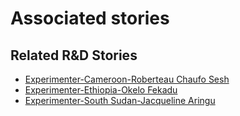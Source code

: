 # Associated stories

<!-- !!DO NOT REMOVE!! start autogenerated hyperlinks -->
## Related R&D Stories
- [Experimenter-Cameroon-Roberteau Chaufo Sesh](/RnD-Archive/stories/?doc=Experimenters_CMR)
- [Experimenter-Ethiopia-Okelo Fekadu](/RnD-Archive/stories/?doc=Experimenters_ETH)
- [Experimenter-South Sudan-Jacqueline Aringu](/RnD-Archive/stories/?doc=Experimenters_SSD)
<!-- !!DO NOT REMOVE!! end autogenerated hyperlinks -->